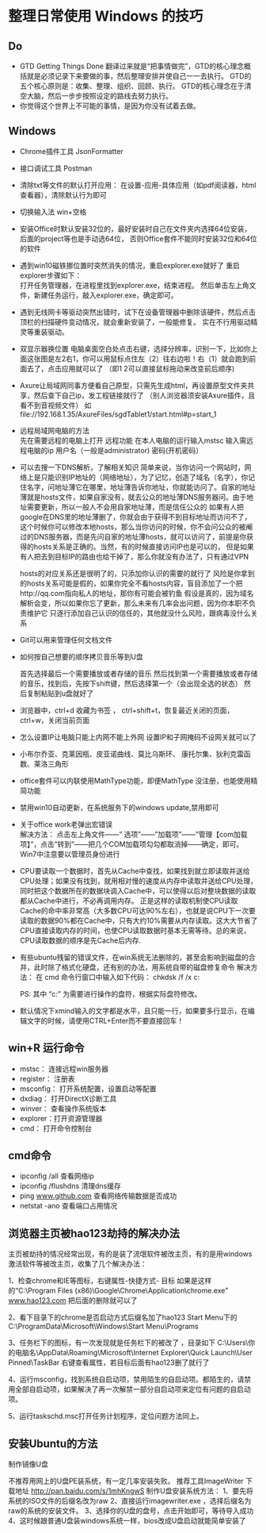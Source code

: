 # 整理日常使用 Windows 的技巧

## Do
- GTD Getting Things Done 
  翻译过来就是“把事情做完”，GTD的核心理念概括就是必须记录下来要做的事，然后整理安排并使自己一一去执行。 
  GTD的五个核心原则是：收集、整理、组织、回顾、执行。 
  GTD的核心理念在于清空大脑，然后一步步按照设定的路线去努力执行。
- 你觉得这个世界上不可能的事情，是因为你没有试着去做。


## Windows
- Chrome插件工具  JsonFormatter
- 接口调试工具 Postman
- 清除txt等文件的默认打开应用：
  在设置-应用-具体应用（如pdf阅读器，html查看器），清除默认行为即可
- 切换输入法 win+空格
- 安装Office时默认安装32位的，最好安装时自己在文件夹内选择64位安装，后面的project等也是手动选64位， 否则Office套件不能同时安装32位和64位的软件
- 遇到win10磁铁挪位置时突然消失的情况，重启explorer.exe就好了 
  重启explorer步骤如下：<br>
  打开任务管理器，在进程里找到explorer.exe，结束进程。
  然后单击左上角文件，新建任务运行，敲入explorer.exe，确定即可。
  
- 遇到无线网卡等驱动突然出错时，试下在设备管理器中删除该硬件，然后点击顶栏的扫描硬件变动情况，就会重新安装了，一般能修复。 实在不行用驱动精灵等重装驱动。

- 双显示器换位置 
  电脑桌面空白处点击右键，选择分辨率，识别一下，比如你上面这张图是左2右1，你可以用鼠标点住左（2）往右边啦！右（1）就会跑到前面去了，点击应用就可以了 
  （即1 2可以直接鼠标拖动来改变前后顺序)
  
- Axure让局域网同事方便看自己原型，只需先生成html，再设置原型文件夹共享，然后查下自己ip，发工程链接就行了 （别人浏览器须安装Axure插件，且看不到音视频文件） 
  如 
  file://192.168.1.35/AxureFiles/sgdTablet1/start.html#p=start_1
  
- 远程局域网电脑的方法<br>
  先在需要远程的电脑上打开 远程功能
  在本人电脑的运行输入mstsc 输入需远程电脑的ip 用户名（一般是administrator) 密码(开机密码）
  
  
- 可以去搜一下DNS解析，了解相关知识 
  简单来说，当你访问一个网站时，网络上是只能识别IP地址的（网络地址），为了记忆，创造了域名（名字），你记住名字，问地址薄它在哪里，地址薄告诉你地址，你就能访问了。自家的地址薄就是hosts文件，如果自家没有，就去公众的地址薄DNS服务器问。由于地址需要更新，所以一般人不会用自家地址薄，而是信任公众的 
  如果有人把google在DNS里的地址薄删了，你就会由于获得不到目标地址而访问不了，这个时候你可以修改本地hosts，那么当你访问的时候，你不会问公众的被阉过的DNS服务器，而是先问自家的地址薄hosts，就可以访问了，前提是你获得的hosts关系是正确的。当然，有的时候直接访问IP也是可以的， 
  但是如果有人把去到目标IP的路由也给干掉了，那么你就没有办法了，只有通过VPN
  
  hosts的对应关系还是很明了的，只添加你认识的需要的就行了 
  风险是你拿到的hosts关系可能是假的，如果你完全不看hosts内容，盲目添加了一个把http://qq.com指向私人的地址，那你有可能会被钓鱼 
  假设是真的，因为域名解析会变，所以如果你忘了更新，那么未来有几率会出问题，因为你本职不负责维护它 
  只逐行添加自己认识的信任的，其他就没什么风险，跟病毒没什么关系
  
  
- Git可以用来管理任何文档文件

- 如何按自己想要的顺序拷贝音乐等到U盘
  
  首先选择最后一个需要播放或者存储的音乐
  然后找到第一个需要播放或者存储的音乐，找到后，先按下shift键，然后选择第一个（会出现全选的状态）
  然后复制粘贴到u盘就好了

- 浏览器中，ctrl+d 收藏为书签 ， ctrl+shift+t，恢复最近关闭的页面，ctrl+w，关闭当前页面
- 怎么设置IP让电脑只能上内网不能上外网 
  设置IP和子网掩码不设网关就可以了 
- 小布尔乔亚、克莱因瓶、皮亚诺曲线、莫比乌斯环、 康托尔集、狄利克雷函数、莱洛三角形

- office套件可以内联使用MathType功能，即便MathType 没注册，也能使用精简功能
- 禁用win10自动更新，在系统服务下的windows update,禁用即可 
  
-  关于office work老弹出宏错误<br>
解决方法： 
点击左上角文件——” 选项”——”加载项”——”管理【com加载项】”，点击”转到”——把几个COM加载项勾勾都取消掉——确定，即可。Win7中注意要以管理员身份进行

- CPU要读取一个数据时，首先从Cache中查找，如果找到就立即读取并送给CPU处理；如果没有找到，就用相对慢的速度从内存中读取并送给CPU处理，同时把这个数据所在的数据块调入Cache中，可以使得以后对整块数据的读取都从Cache中进行，不必再调用内存。 
  正是这样的读取机制使CPU读取Cache的命中率非常高（大多数CPU可达90%左右），也就是说CPU下一次要读取的数据90%都在Cache中，只有大约10%需要从内存读取。这大大节省了CPU直接读取内存的时间，也使CPU读取数据时基本无需等待。总的来说，CPU读取数据的顺序是先Cache后内存.

- 有些ubuntu残留的错误文件，在win系统无法删除的，甚至会影响到磁盘的合并，此时除了格式化硬盘，还有别的办法，用系统自带的磁盘修复命令 
  解决方法： 
  在 cmd 命令行窗口中输入如下代码： 
  chkdsk /f /x c:
  
  PS: 其中 “c:” 为需要进行操作的盘符，根据实际盘符修改。
- 默认情况下xmind输入的文字都是水平，且只能一行，如果要多行显示，在编辑文字的时候，请使用CTRL+Enter而不要直接回车！

## win+R 运行命令

-  mstsc： 连接远程win服务器 
-  register： 注册表 
-  msconfig： 打开系统配置，设置启动等配置 
-  dxdiag： 打开DirectX诊断工具 
-  winver： 查看操作系统版本 
-  explorer：打开资源管理器 
-  cmd： 打开命令控制台

## cmd命令

-  ipconfig /all 查看网络ip 
-  ipconfig /flushdns 清理dns缓存 
-  ping www.github.com 查看网络传输数据是否成功 
-  netstat -ano 查看端口占用情况
  
##  浏览器主页被hao123劫持的解决办法
主页被劫持的情况经常出现，有的是装了流氓软件被改主页，有的是用windows激活软件等被改主页，收集了几个解决办法：

1、检查chrome和IE等图标，右键属性-快捷方式- 目标 如果是这样的“C:\Program Files (x86)\Google\Chrome\Application\chrome.exe” www.hao123.com 把后面的删除就可以了

2、看下目录下的chrome是否启动方式后缀名加了hao123 Start Menu下的 C:\ProgramData\Microsoft\Windows\Start Menu\Programs

3、任务栏下的图标，有一次发现就是任务栏下的被改了 ，目录如下 
C:\Users\你的电脑名\AppData\Roaming\Microsoft\Internet Explorer\Quick Launch\User Pinned\TaskBar 
右键查看属性，若目标后面有hao123删了就行了

4、运行msconfig，找到系统自启动项，禁用陌生的自启动项。都陌生的，请禁用全部自启动项，如果解决了再一次解禁一部分自启动项来定位有问题的自启动项。

5、运行taskschd.msc打开任务计划程序，定位问题方法同上。


## 安装Ubuntu的方法
制作镜像U盘

不推荐用网上的U盘PE装系统，有一定几率安装失败。 
推荐工具ImageWriter 
下载地址 
http://pan.baidu.com/s/1mhKngwS 
制作U盘安装系统方法： 
1、要先将系统的ISO文件的后缀名改为raw 
2、直接运行imagewriter.exe ，选择后缀名为raw的系统的安装文件。 
3、选择你的U盘的盘号，点击开始即可，等待导入成功 
4、这时候跟普通U盘装windows系统一样，bios改成U盘启动就能简单安装了
  